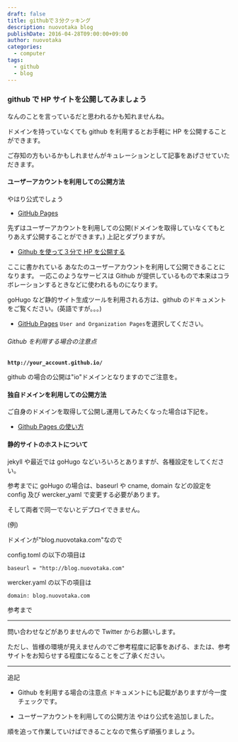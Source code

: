 ```yaml
---
draft: false
title: githubで３分クッキング
description: nuovotaka blog
publishDate: 2016-04-28T09:00:00+09:00
author: nuovotaka
categories:
  - computer
tags:
  - github
  - blog
---
```


### github で HP サイトを公開してみましょう

なんのことを言っているだと思われるかも知れませんね。

ドメインを持っていなくても github を利用するとお手軽に HP を公開することができます。

ご存知の方もいるかもしれませんがキュレーションとして記事をあげさせていただきます。

#### ユーザーアカウントを利用しての公開方法

やはり公式でしょう

- [GitHub Pages](https://pages.github.com/)

先ずはユーザーアカウントを利用しての公開(ドメインを取得していなくてもとりあえず公開することができます。)
上記とダブりますが。

- [Github を使って３分で HP を公開する](http://qiita.com/budougumi0617/items/221bb946d1c90d6769e9)

ここに書かれている あなたのユーザーアカウントを利用して公開できることになります。
一応このようなサービスは Github が提供しているもので本来はコラボレーションするときなどに使われるものになります。

goHugo など静的サイト生成ツールを利用される方は、github のドキュメントをご覧ください。(英語ですが。。。)

- [GitHub Pages](https://pages.github.com/)
  `User and Organization Pages`を選択してください。

###### Github を利用する場合の注意点

**`http://your_account.github.io/`**

github の場合の公開は"io"ドメインとなりますのでご注意を。

#### 独自ドメインを利用しての公開方法

ご自身のドメインを取得して公開し運用してみたくなった場合は下記を。

- [Github Pages の使い方](https://qiita.com/mikakane/items/87c8f676815da4e5ac04)

#### 静的サイトのホストについて

jekyll や最近では goHugo などいろいろとありますが、各種設定をしてください。

参考までに goHugo の場合は、baseurl や cname, domain などの設定を config 及び wercker_yaml
で変更する必要があります。

そして両者で同一でないとデプロイできません。

(例)

ドメインが"blog.nuovotaka.com"なので

config.toml の以下の項目は

```
baseurl = "http://blog.nuovotaka.com"
```

wercker.yaml の以下の項目は

```
domain: blog.nuovotaka.com
```

参考まで

---

問い合わせなどがありませんので Twitter からお願いします。

ただし、皆様の環境が見えませんのでご参考程度に記事をあげる、または、参考サイトをお知らせする程度になることをご了承ください。

---

追記

- Github を利用する場合の注意点
  ドキュメントにも記載がありますが今一度チェックです。

- ユーザーアカウントを利用しての公開方法
  やはり公式を追加しました。

順を追って作業していけばできることなので焦らず頑張りましょう。
